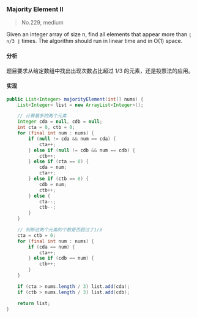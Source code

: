 ### Majority Element II

> No.229, medium

Given an integer array of size n, find all elements that appear more than `⌊ n/3 ⌋` times. The algorithm should run in linear time and in O(1) space.

#### 分析

题目要求从给定数组中找出出现次数占比超过 1/3 的元素，还是投票法的应用。

#### 实现

```java
public List<Integer> majorityElement(int[] nums) {
    List<Integer> list = new ArrayList<Integer>();

    // 计算最多的两个元素
    Integer cda = null, cdb = null;
    int cta = 0, ctb = 0;
    for (final int num : nums) {
        if (null != cda && num == cda) {
            cta++;
        } else if (null != cdb && num == cdb) {
            ctb++;
        } else if (cta == 0) {
            cda = num;
            cta++;
        } else if (ctb == 0) {
            cdb = num;
            ctb++;
        } else {
            cta--;
            ctb--;
        }
    }

    // 判断这两个元素的个数是否超过了1/3
    cta = ctb = 0;
    for (final int num : nums) {
        if (cda == num) {
            cta++;
        } else if (cdb == num) {
            ctb++;
        }
    }

    if (cta > nums.length / 3) list.add(cda);
    if (ctb > nums.length / 3) list.add(cdb);

    return list;
}
```
